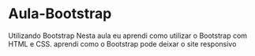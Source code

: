 # Aula-Bootstrap
Utilizando Bootstrap
Nesta aula eu aprendi como utilizar o Bootstrap com HTML e CSS.
aprendi como o Bootstrap pode deixar o site responsivo